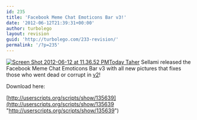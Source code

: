 ```yaml
---
id: 235
title: 'Facebook Meme Chat Emoticons Bar v3!'
date: '2012-06-12T21:39:31+00:00'
author: turbolego
layout: revision
guid: 'http://turbolego.com/233-revision/'
permalink: '/?p=235'
---
```


[![](https://turbolego.com/wp-content/uploads/2012/06/Screen-Shot-2012-06-12-at-11.36.52-PM.png "Screen Shot 2012-06-12 at 11.36.52 PM")](https://turbolego.com/wp-content/uploads/2012/06/Screen-Shot-2012-06-12-at-11.36.52-PM.png)[Today Taher](http://www.facebook.com/tunisien7 "http://www.facebook.com/tunisien7") Sellami released the Facebook Meme Chat Emoticons Bar v3 with all new pictures that fixes those who went dead or corrupt in [v2](https://turbolego.com/extension-update/ "https://turbolego.com/extension-update/")!

Download here:

[http://userscripts.org/scripts/show/135639](http://userscripts.org/scripts/show/135639 "http://userscripts.org/scripts/show/135639")